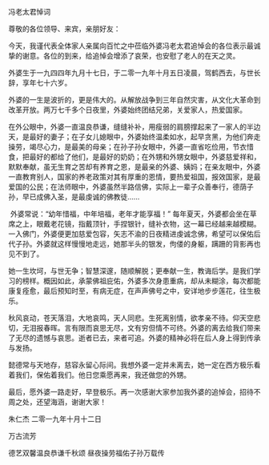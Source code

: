 

冯老太君悼词



尊敬的各位领导、来宾，亲朋好友：

​	今天，我谨代表全体家人亲属向百忙之中莅临外婆冯老太君追悼会的各位表示最诚挚的谢意。各位的到来，给追悼会增添了哀荣，也安慰了老人的在天之灵。

​	外婆生于一九四四年九月十七日，于二零一九年十月五日凌晨，驾鹤西去，与世长辞，享年七十六岁。

​	外婆的一生是波折的，更是伟大的。从解放战争到三年自然灾害，从文化大革命到改革开放。两万七千多个日夜里，外婆始终团结兄弟，关爱家人，热爱国家。

​	在外公眼中，外婆一直温良恭谦，缝缝补补，用瘦弱的肩膀撑起来了一家人的半边天，是最好的妻子；在子女儿媳眼中，外婆始终温柔如水，起早贪黑，为他们奔走操劳，竭尽心力，是最美的母亲；在孙子孙女眼中，外婆一直省吃俭用，节衣惜食，把最好的都给了他们，是最好的奶奶；在外甥和外甥女眼中，外婆慈爱祥和，默默奉献，虽无生育之苦却有养育之恩，是最亲的外婆、姨妈；在亲友眼中，外婆一直教育别人，国家的养老政策对其有厚重的恩情，要热爱祖国，报效国家，是最爱国的公民；在法师眼中，外婆虽然半路信佛，实际上一辈子众善奉行，德荫子孙，早已成佛入圣，是最虔诚的佛教徒……

​	外婆常说：“幼年惜福，中年培福，老年才能享福！” 每年夏天，外婆都会坐在草席之上，眼戴老花镜，指戴顶针，手捏银针，缝补衣物，这一幕已经越来越模糊。一入佛门，外婆便更加慈爱包容，矢志不渝的日夜精进虔诚念佛，希望可以保佑后代子孙。外婆就这样慢慢地走远，她那半头的银发，佝偻的身躯，蹒跚的背影再也见不到了。

​	她一生坎坷，与世无争；智慧深邃，随顺解脱；更奉献一生，教诲后学。是我们学习的榜样。概因如此，承蒙佛祖庇佑，外婆多次身患重病，却从未糊涂，每次都能康复痊愈，最后预知时至，有病无症，在声声佛号之中，安详地步步莲花，往生极乐。

​	秋风哀动，苍天落泪，大地哀鸣，天人同悲。生死离别情，欲孝亲不待。仰天空悲切，无泪报春晖。言有限而哀思无尽，文有穷但情不可终。外婆的离去给我们带来了无尽的遗憾与哀思。逝者已去，来者可追。外婆的精神必将在后人身上得到传承与发扬。

​	懿德常与天地存，慈容永留心际间。我想外婆一定并未离去，她一定在西方极乐看着我们，保佑着我们。他日您乘愿再来，我还做您的外甥。

​	最后，愿外婆一路走好，早登极乐。再一次感谢大家参加我外婆的追悼会，招待不周之处，还望海涵，谢谢大家！



朱仁杰
二零一九年十月十二日



万古流芳

德艺双馨温良恭谦千秋颂
昼夜操劳福佑子孙万载传  
